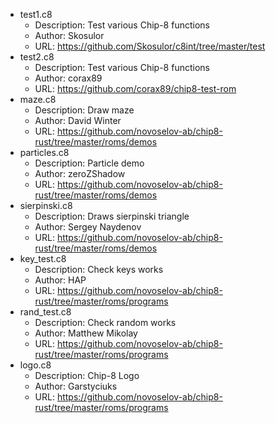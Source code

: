 - test1.c8
  	- Description: Test various Chip-8 functions
  	- Author: Skosulor
  	- URL: https://github.com/Skosulor/c8int/tree/master/test
- test2.c8
	- Description: Test various Chip-8 functions
    - Author: corax89
    - URL: https://github.com/corax89/chip8-test-rom 
- maze.c8
	- Description: Draw maze
	- Author: David Winter
	- URL: https://github.com/novoselov-ab/chip8-rust/tree/master/roms/demos
- particles.c8
	- Description: Particle demo
	- Author: zeroZShadow
	- URL: https://github.com/novoselov-ab/chip8-rust/tree/master/roms/demos
- sierpinski.c8
	- Description: Draws sierpinski triangle
	- Author: Sergey Naydenov
	- URL: https://github.com/novoselov-ab/chip8-rust/tree/master/roms/demos
- key_test.c8
	- Description: Check keys works
	- Author: HAP
	- URL: https://github.com/novoselov-ab/chip8-rust/tree/master/roms/programs
- rand_test.c8
	- Description: Check random works
	- Author: Matthew Mikolay
	- URL: https://github.com/novoselov-ab/chip8-rust/tree/master/roms/programs
- logo.c8
	- Description: Chip-8 Logo
	- Author: Garstyciuks
	- URL: https://github.com/novoselov-ab/chip8-rust/tree/master/roms/programs
